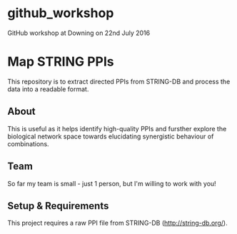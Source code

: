 # github_workshop
GitHub workshop at Downing on 22nd July 2016

# Map STRING PPIs

This repository is to extract directed PPIs from STRING-DB and process the data into a readable format.

## About

This is useful as it helps identify high-quality PPIs and fursther explore the biological network space towards elucidating synergistic behaviour of combinations.

## Team
So far my team is small - just 1 person, but I'm willing to work with you!

## Setup & Requirements
This project requires a raw PPI file from STRING-DB (http://string-db.org/).
